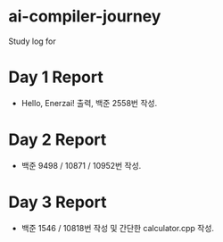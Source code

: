 # ai-compiler-journey
Study log for

# Day 1 Report

- Hello, Enerzai! 출력, 백준 2558번 작성.

# Day 2 Report

- 백준 9498 / 10871 / 10952번 작성.

# Day 3 Report

- 백준 1546 / 10818번 작성 및 간단한 calculator.cpp 작성.